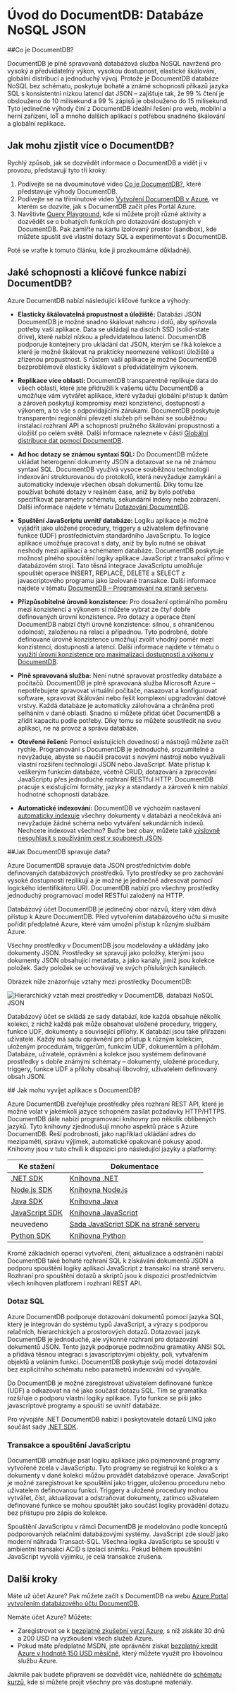 <properties 
    pageTitle="Úvod do DocumentDB, databáze JSON | Microsoft Azure" 
    description="Informace o Azure DocumentDB, databázi NoSQL JSON Tato dokumentová databáze je navržena pro velký objem dat, elastickou škálovatelnost a vysokou dostupnost." 
    keywords="json databáze, databáze dokumentu"
    services="documentdb" 
    authors="mimig1" 
    manager="jhubbard" 
    editor="monicar" 
    documentationCenter=""/>

<tags 
    ms.service="documentdb" 
    ms.workload="data-services" 
    ms.tgt_pltfrm="na" 
    ms.devlang="na" 
    ms.topic="get-started-article" 
    ms.date="09/13/2016" 
    ms.author="mimig"/>


# Úvod do DocumentDB: Databáze NoSQL JSON

##Co je DocumentDB?

DocumentDB je plně spravovaná databázová služba NoSQL navržená pro vysoký a předvídatelný výkon, vysokou dostupnost, elastické škálování, globální distribuci a jednoduchý vývoj. Protože je DocumentDB databáze NoSQL bez schématu, poskytuje bohaté a známé schopnosti příkazů jazyka SQL s konsistentní nízkou latencí dat JSON – zajišťuje tak, že 99 % čtení je obslouženo do 10 milisekund a 99 % zápisů je obslouženo do 15 milisekund. Tyto jedinečné výhody činí z DocumentDB ideální řešení pro web, mobilní a herní zařízení, IoT a mnoho dalších aplikací s potřebou snadného škálování a globální replikace.

## Jak mohu zjistit více o DocumentDB? 

Rychlý způsob, jak se dozvědět informace o DocumentDB a vidět ji v provozu, představují tyto tři kroky: 

1. Podívejte se na dvouminutové video [Co je DocumentDB?](https://azure.microsoft.com/documentation/videos/what-is-azure-documentdb/), které představuje výhody DocumentDB.
2. Podívejte se na tříminutové video [Vytvoření DocumentDB v Azure](https://azure.microsoft.com/documentation/videos/create-documentdb-on-azure/), ve kterém se dozvíte, jak s DocumentDB začít přes Portál Azure.
3. Navštivte [Query Playground](http://www.documentdb.com/sql/demo), kde si můžete projít různé aktivity a dozvědět se o bohatých funkcích pro dotazování dostupných v DocumentDB. Pak zamiřte na kartu Izolovaný prostor (sandbox), kde můžete spustit své vlastní dotazy SQL a experimentovat s DocumentDB.

Poté se vraťte k tomuto článku, kde ji prozkoumáme důkladněji.  

## Jaké schopnosti a klíčové funkce nabízí DocumentDB?  

Azure DocumentDB nabízí následující klíčové funkce a výhody:

-   **Elasticky škálovatelná propustnost a úložiště:** Databázi JSON DocumentDB je možné snadno škálovat nahoru i dolů, aby splňovala potřeby vaší aplikace. Data se ukládají na discích SSD (solid-state drive), které nabízí nízkou a předvídatelnou latenci. DocumentDB podporuje kontejnery pro ukládání dat JSON, kterým se říká kolekce a které je možné škálovat na prakticky neomezené velikosti úložiště a zřízenou propustnost. S růstem vaší aplikace je možné DocumentDB bezproblémově elasticky škálovat s předvídatelným výkonem. 

-   **Replikace více oblastí:** DocumentDB transparentně replikuje data do všech oblastí, které jste přidružili k vašemu účtu DocumentDB a umožňuje vám vytvářet aplikace, které vyžadují globální přístup k datům a zároveň poskytují kompromisy mezi konzistencí, dostupností a výkonem, a to vše s odpovídajícími zárukami. DocumentDB poskytuje transparentní regionální převzetí služeb při selhání se souběžnou instalací rozhraní API a schopností pružného škálování propustnosti a úložišť po celém světě. Další informace naleznete v části [Globální distribuce dat pomocí DocumentDB](documentdb-distribute-data-globally.md).

-   **Ad hoc dotazy se známou syntaxí SQL:** Do DocumentDB můžete ukládat heterogenní dokumenty JSON a dotazovat se na ně známou syntaxí SQL. DocumentDB využívá vysoce souběžnou technologii indexování strukturovanou do protokolů, která nevyžaduje zamykání a automaticky indexuje všechen obsah dokumentů. Díky tomu lze používat bohaté dotazy v reálném čase, aniž by bylo potřeba specifikovat parametry schématu, sekundární indexy nebo zobrazení. Další informace najdete v tématu [Dotazování DocumentDB](documentdb-sql-query.md). 

-   **Spuštění JavaScriptu uvnitř databáze:** Logiku aplikace je možné vyjádřit jako uložené procedury, triggery a uživatelem definované funkce (UDF) prostřednictvím standardního JavaScriptu. To logice aplikace umožňuje pracovat s daty, aniž by bylo nutné se obávat neshody mezi aplikací a schématem databáze. DocumentDB poskytuje možnost plného spouštění logiky aplikace JavaScript z transakcí přímo v databázovém stroji. Tato těsná integrace JavaScriptu umožňuje spouštět operace INSERT, REPLACE, DELETE a SELECT z javascriptového programu jako izolované transakce. Další informace najdete v tématu [DocumentDB – Programování na straně serveru](documentdb-programming.md).

-   **Přizpůsobitelné úrovně konzistence:** Pro dosažení optimálního poměru mezi konzistencí a výkonem si můžete vybrat ze čtyř dobře definovaných úrovní konzistence. Pro dotazy a operace čtení DocumentDB nabízí čtyři úrovně konzistence: silnou, s ohraničenou odolností, založenou na relaci a případnou. Tyto podrobné, dobře definované úrovně konzistence umožňují zvolit vhodný poměr mezi konzistencí, dostupností a latencí. Další informace najdete v tématu o [využití úrovní konzistence pro maximalizaci dostupnosti a výkonu v DocumentDB](documentdb-consistency-levels.md).

-   **Plně spravovaná služba:** Není nutné spravovat prostředky databáze a počítačů. DocumentDB je plně spravovaná služba Microsoft Azure – nepotřebujete spravovat virtuální počítače, nasazovat a konfigurovat software, spravovat škálování nebo řešit komplexní upgradování datové vrstvy. Každá databáze je automaticky zálohována a chráněna proti selháním v dané oblasti. Snadno si můžete přidat účet DocumentDB a zřídit kapacitu podle potřeby. Díky tomu se můžete soustředit na svou aplikaci, ne na provoz a správu databáze. 

-   **Otevřené řešení:** Pomocí existujících dovedností a nástrojů můžete začít rychle. Programování s DocumentDB je jednoduché, srozumitelné a nevyžaduje, abyste se naučili pracovat s novými nástroji nebo využívali vlastní rozšíření technologií JSON nebo JavaScript. Máte přístup k veškerým funkcím databáze, včetně CRUD, dotazování a zpracování JavaScriptu přes jednoduché rozhraní RESTful HTTP. DocumentDB pracuje s existujícími formáty, jazyky a standardy a zároveň k nim nabízí hodnotné schopnosti databáze.

-   **Automatické indexování:** DocumentDB ve výchozím nastavení [automaticky indexuje](documentdb-indexing.md) všechny dokumenty v databázi a neočekává ani nevyžaduje žádné schéma nebo vytváření sekundárních indexů. Nechcete indexovat všechno? Buďte bez obav, můžete také [výslovně nesouhlasit s používáním cest v souborech JSON](documentdb-indexing-policies.md).

##<a name="data-management"></a>Jak DocumentDB spravuje data?

Azure DocumentDB spravuje data JSON prostřednictvím dobře definovaných databázových prostředků. Tyto prostředky se pro zachování vysoké dostupnosti replikují a je možné je jedinečně adresovat pomocí logického identifikátoru URI. DocumentDB nabízí pro všechny prostředky jednoduchý programovací model RESTful založený na HTTP. 

Databázový účet DocumentDB je jedinečný obor názvů, který vám dává přístup k Azure DocumentDB. Před vytvořením databázového účtu si musíte pořídit předplatné Azure, které vám umožní přístup k různým službám Azure. 

Všechny prostředky v DocumentDB jsou modelovány a ukládány jako dokumenty JSON. Prostředky se spravují jako položky, kterými jsou dokumenty JSON obsahující metadata, a jako kanály, jimiž jsou kolekce položek. Sady položek se uchovávají ve svých příslušných kanálech.

Obrázek níže znázorňuje vztahy mezi prostředky DocumentDB:

![Hierarchický vztah mezi prostředky v DocumentDB, databázi NoSQL JSON][1] 

Databázový účet se skládá ze sady databází, kde každá obsahuje několik kolekcí, z nichž každá pak může obsahovat uložené procedury, triggery, funkce UDF, dokumenty a související přílohy. K databázi jsou také přiřazeni uživatelé. Každý má sadu oprávnění pro přístup k různým kolekcím, uloženým procedurám, triggerům, funkcím UDF, dokumentům a přílohám. Databáze, uživatelé, oprávnění a kolekce jsou systémem definované prostředky s dobře známými schématy – dokumenty, uložené procedury, triggery, funkce UDF a přílohy obsahují libovolný, uživatelem definovaný obsah JSON.  

##<a name="develop"></a> Jak mohu vyvíjet aplikace s DocumentDB?

Azure DocumentDB zveřejňuje prostředky přes rozhraní REST API, které je možné volat v jakémkoli jazyce schopném zasílat požadavky HTTP/HTTPS. DocumentDB dále nabízí programovací knihovny pro několik oblíbených jazyků. Tyto knihovny zjednodušují mnoho aspektů práce s Azure DocumentDB. Řeší podrobnosti, jako například ukládání adres do mezipaměti, správu výjimek, automatické opakované pokusy apod. Knihovny jsou v tuto chvíli k dispozici pro následující jazyky a platformy:  

Ke stažení | Dokumentace
--- | ---
[.NET SDK](http://go.microsoft.com/fwlink/?LinkID=402989) | [Knihovna .NET](https://msdn.microsoft.com/library/azure/dn948556.aspx)
[Node.js SDK](http://go.microsoft.com/fwlink/?LinkID=402990) | [Knihovna Node.js](http://azure.github.io/azure-documentdb-node/)
[Java SDK](http://go.microsoft.com/fwlink/?LinkID=402380) | [Knihovna Java](http://azure.github.io/azure-documentdb-java/)
[JavaScript SDK](http://go.microsoft.com/fwlink/?LinkID=402991) | [Knihovna JavaScript](http://azure.github.io/azure-documentdb-js/)
neuvedeno | [Sada JavaScript SDK na straně serveru](http://azure.github.io/azure-documentdb-js-server/)
[Python SDK](https://pypi.python.org/pypi/pydocumentdb) | [Knihovna Python](http://azure.github.io/azure-documentdb-python/)

Kromě základních operací vytvoření, čtení, aktualizace a odstranění nabízí DocumentDB také bohaté rozhraní SQL k získávání dokumentů JSON a podporu spouštění logiky aplikací JavaScript z transakcí na straně serveru. Rozhraní pro spouštění dotazů a skriptů jsou k dispozici prostřednictvím všech knihoven platforem i rozhraní REST API. 

### Dotaz SQL
Azure DocumentDB podporuje dotazování dokumentů pomocí jazyka SQL, který je integrován do systému typů JavaScript, a výrazy s podporou relačních, hierarchických a prostorových dotazů. Dotazovací jazyk DocumentDB je jednoduché, ale výkonné rozhraní pro dotazování dokumentů JSON. Tento jazyk podporuje podmnožinu gramatiky ANSI SQL a přidává těsnou integraci s javascriptovými objekty, poli, vytvářením objektů a voláním funkcí. DocumentDB poskytuje svůj model dotazování bez explicitního schématu nebo parametrů indexování od vývojáře.

Do DocumentDB je možné zaregistrovat uživatelem definované funkce (UDF) a odkazovat na ně jako součást dotazu SQL. Tím se gramatika rozšiřuje o podporu vlastní logiky aplikace. Tyto funkce se píší jako javascriptové programy a spouští se uvnitř databáze. 

Pro vývojáře .NET DocumentDB nabízí i poskytovatele dotazů LINQ jako součást sady [.NET SDK](https://msdn.microsoft.com/library/azure/microsoft.azure.documents.linq.aspx). 

### Transakce a spouštění JavaScriptu
DocumentDB umožňuje psát logiku aplikace jako pojmenované programy vytvořené zcela v JavaScriptu. Tyto programy se registrují ke kolekci a s dokumenty v dané kolekci můžou provádět databázové operace. JavaScript je možné zaregistrovat ke spouštění jako trigger, uloženou proceduru nebo uživatelem definovanou funkci. Triggery a uložené procedury mohou vytvářet, číst, aktualizovat a odstraňovat dokumenty, zatímco uživatelem definované funkce se mohou spouštět jako součást logiky provádění dotazu bez přístupu pro zápis do kolekce.

Spouštění JavaScriptu v rámci DocumentDB je modelováno podle konceptů podporovaných relačními databázovými systémy. JavaScript zde slouží jako moderní náhrada Transact-SQL. Všechna logika JavaScriptu se spouští v ambientní transakci ACID s izolací snímku. Pokud během spouštění JavaScript vyvolá výjimku, je celá transakce zrušena.

## Další kroky
Máte už účet Azure? Pak můžete začít s DocumentDB na webu [Azure Portal](https://portal.azure.com/#gallery/Microsoft.DocumentDB) [vytvořením databázového účtu DocumentDB](documentdb-create-account.md).

Nemáte účet Azure? Můžete:

- Zaregistrovat se k [bezplatné zkušební verzi Azure](https://azure.microsoft.com/free/), s níž získáte 30 dnů a 200 USD na vyzkoušení všech služeb Azure. 
- Pokud máte předplatné MSDN, jste oprávněni získat [bezplatný kredit Azure v hodnotě 150 USD měsíčně](https://azure.microsoft.com/pricing/member-offers/msdn-benefits-details/), který můžete využít pro libovolnou službu Azure. 

Jakmile pak budete připraveni se dozvědět více, nahlédněte do [schématu kurzů](https://azure.microsoft.com/documentation/learning-paths/documentdb/), kde si můžete projít všechny pro vás dostupné materiály. 


[1]: ./media/documentdb-introduction/json-database-resources1.png
 



<!--HONumber=Sep16_HO3-->


